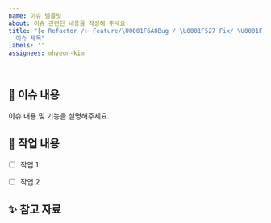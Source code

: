 ```yaml
---
name: 이슈 템플릿
about: 이슈 관련된 내용을 작성해 주세요.
title: "[♻️ Refactor /✨ Feature/\U0001F6A8Bug / \U0001F527 Fix/ \U0001F308 Style]
  이슈 제목"
labels: ''
assignees: mhyeon-kim

---
```


📌 이슈 내용
------------
이슈 내용 및 기능을 설명해주세요.


📝 작업 내용
------------
- [ ] 작업 1
- [ ] 작업 2


✨ 참고 자료
------------

